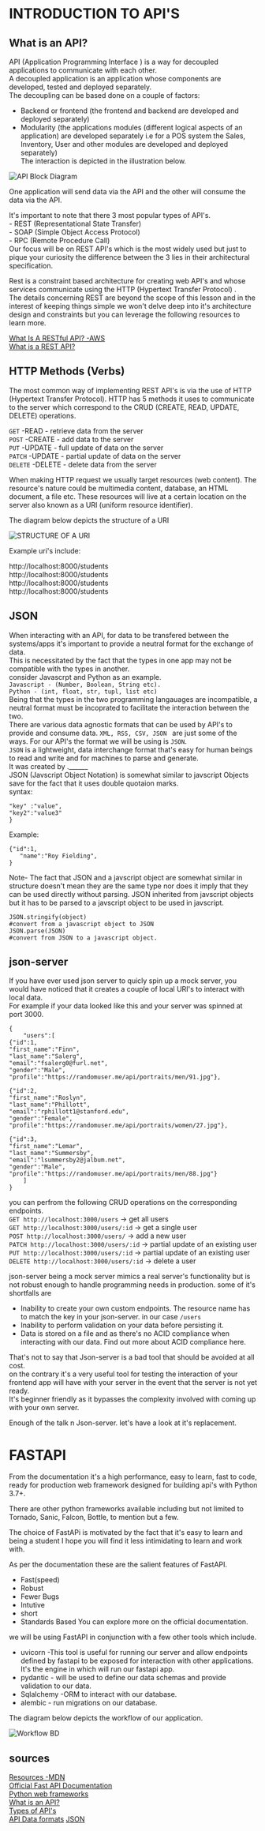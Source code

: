 # INTRODUCTION TO API'S

## What is an API?

API (Application Programming Interface ) is a way for decoupled applications to communicate with each other.    
A decoupled application is an application whose components are developed, tested and deployed separately.   
The decoupling can be based done on a couple of factors:
 - Backend or frontend (the frontend and backend are developed and deployed separately)
 - Modularity (the applications modules (different logical aspects of an application) are developed separately i.e for a POS system the Sales, Inventory, User and other modules are developed and deployed separately)    
The interaction is depicted in the illustration below.

![API Block Diagram](/api_BD.png)   

One application will send data via the API and the other will consume the data via the API. 

It's important to note that there 3 most popular types of API's.    
    - REST (Representational State Transfer)      
    - SOAP (Simple Object Access Protocol)   
    - RPC (Remote Procedure Call)   
Our focus will be on REST API's which is the most widely used but just to pique your curiosity the difference between the 3 lies in their architectural specification.  

Rest is a constraint based architecture for creating web API's and whose services communicate using the HTTP (Hypertext Transfer Protocol) .    
The details concerning REST are beyond the scope of this lesson and in the interest of keeping things  simple we won't delve deep into it's architecture design and constraints but you can leverage the following resources to  learn more. 

[What Is A RESTful API? -AWS ](https://aws.amazon.com/what-is/restful-api/)  
[What is a REST API?](https://www.redhat.com/en/topics/api/what-is-a-rest-api)  

## HTTP Methods (Verbs)
The most common way of implementing REST API's is via the use of HTTP (Hypertext Transfer Protocol). HTTP has 5 methods it uses to communicate to the server which correspond to the CRUD (CREATE, READ, UPDATE, DELETE) operations.

`GET` -READ -  retrieve data from the server     
`POST` -CREATE - add data to the server  
`PUT` -UPDATE -  full update of data on the server   
`PATCH` -UPDATE -  partial update of data on the server      
`DELETE` -DELETE -  delete data from the server 

When making HTTP request we usually target resources (web content). The resource's nature could be multimedia content, database, an HTML document, a file etc. 
These resources will live at a certain location on the server also known as a URI (uniform resource identifier). 

The diagram below depicts the structure of a URI

![STRUCTURE OF A URI](./URI_structure_BD.png)   

Example uri's include:  

http://localhost:8000/students  
http://localhost:8000/students  
http://localhost:8000/students  
http://localhost:8000/students 

## JSON
 When interacting with an API, for data to be transfered between the systems/apps it's important to provide a neutral format for the exchange of data.    
 This is necessitated by the fact that the types in one app may not be compatible with the types in another.    
 consider Javascrpt and Python as an example.  
 `Javascript - (Number, Boolean, String etc).`     
 `Python - (int, float, str, tupl, list etc)`  
 Being that the types in the two programming langauages are incompatible, a neutral format must be incoprated to facilitate the interaction between the two.    
 There are various data agnostic formats that can be used by API's to provide and consume data. `XML, RSS, CSV, JSON ` are just some of the ways. For our API's the format we will be using is `JSON`.  
 `JSON` is a lightweight, data interchange format that's easy for human beings to read and write and for machines to parse and generate.  
 It was created by .______  
 JSON (Javscript Object Notation) is somewhat similar to javscript Objects save for the fact that it uses double quotaion marks.     
 syntax:
 ```{
"key" :"value",
"key2":"value3"
 }
 ```    
 Example:
 ```
 {"id":1,
    "name":"Roy Fielding",
 }
 ```    
 Note- The fact that JSON and a javscript object are somewhat similar in structure doesn't mean they are the same type nor does it imply that they can be used directly without parsing. JSON inherited from javscript objects but it has to be parsed to a javscript object to be used in javscript. 
 ```
 JSON.stringify(object) 
 #convert from a javascript object to JSON
 JSON.parse(JSON)
 #convert from JSON to a javascript object.
 ```

## json-server

If you have ever used json server to quicly spin up a mock server, you would have noticed that it creates a couple of local URI's to interact with local data.  
For example if your data looked like this and your server was spinned at port 3000.
```
{
    "users":[
{"id":1,
"first_name":"Finn",
"last_name":"Salerg",
"email":"fsalerg0@furl.net",
"gender":"Male",
"profile":"https://randomuser.me/api/portraits/men/91.jpg"},

{"id":2,
"first_name":"Roslyn",
"last_name":"Phillott",
"email":"rphillott1@stanford.edu",
"gender":"Female",
"profile":"https://randomuser.me/api/portraits/women/27.jpg"},

{"id":3,
"first_name":"Lemar",
"last_name":"Summersby",
"email":"lsummersby2@jalbum.net",
"gender":"Male",
"profile":"https://randomuser.me/api/portraits/men/88.jpg"}
    ]
}
```
you can perfrom the following CRUD operations on the corresponding endpoints.   
 `GET http://localhost:3000/users`  -> get all users    
 `GET http://localhost:3000/users/:id` -> get a single user     
 `POST http://localhost:3000/users/` -> add a new user   
 `PATCH http://localhost:3000/users/:id`  -> partial update of an existing user  
 `PUT http://localhost:3000/users/:id`  -> partial update of an existing user   
 `DELETE http://localhost:3000/users/:id`   -> delete a user

 json-server being a mock server mimics a real server's functionality but is not robust enough to handle programming needs in production. some of it's shortfalls are
 - Inability to create your own custom endpoints. The resource name has to match the key in your json-server. in our case `/users`
 - Inability to perform validation on your data before persisting it.
 - Data is stored on a file and as there's no ACID compliance when interacting with our data. 
 Find out more about ACID compliance here.   
 
 That's not to say that Json-server is a bad tool that should be avoided at all cost.   
 on the contrary it's a very useful tool for testing the interaction of your frontend app will have with your server in the event that the server is not yet ready.        
 It's beginner friendly as it bypasses the complexity involved with coming up with your own server. 

 Enough of the talk n Json-server. let's have a look at it's replacement.

 # FASTAPI

 From the documentation it's a high performance, easy to learn, fast to code, ready for production web framework designed for building api's with Python 3.7+.

 There are other python frameworks available including but not limited to Tornado, Sanic, Falcon, Bottle, to mention but a few. 

 The choice of FastAPi is motivated by the fact that it's easy to learn and being a student I hope you will find it less intimidating to learn and work with.   

 As per the documentation these are the salient features of FastAPI.    
 - Fast(speed)                  
 - Robust  
 - Fewer Bugs
 - Intutive
 - short 
 - Standards Based 
 You can explore more on the official documentation. 

 we will be using FastAPI in conjunction with a few other tools which include. 
- uvicorn -This tool is useful for running our server and allow endpoints defined by fastapi to be exposed for interaction with other applications. It's the engine in which will run our fastapi app.  
- pydantic - will be used to define our data schemas and provide validation to our data. 
- Sqlalchemy -ORM to interact with our database.
- alembic - run migrations on our database.

The diagram below depicts the workflow of our application.

![Workflow BD](./Pydantic-Uvicorn-Fastapi-BD.png) 

## sources  
[Resources -MDN](https://developer.mozilla.org/en-US/docs/Web/HTTP/Basics_of_HTTP/Identifying_resources_on_the_Web)  
[Official Fast API Documentation](https://fastapi.tiangolo.com/)    
[Python web frameworks](https://rapidapi.com/blog/best-python-api-frameworks/)  
[What is an API?](https://www.mulesoft.com/resources/api/what-is-an-api)    
[Types of API's](https://blog.hubspot.com/website/types-of-apis)    
[API Data formats](https://wp.nyu.edu/developers/data-formats/) 
[JSON](https://www.json.org/json-en.html)



























